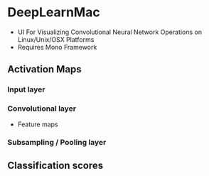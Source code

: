# DeepLearnMac

- UI For Visualizing Convolutional Neural Network Operations on Linux/Unix/OSX Platforms
- Requires Mono Framework

## Activation Maps

### Input layer

### Convolutional layer
- Feature maps

### Subsampling / Pooling layer

## Classification scores
